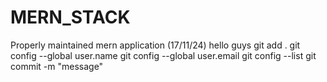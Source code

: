 # MERN_STACK

Properly maintained mern application (17/11/24)
hello guys
git add .
git config --global user.name
git config --global user.email
git config --list
git commit -m "message"
